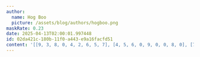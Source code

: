 ```yaml
---
author:
  name: Hog Boo
  picture: /assets/blog/authors/hogboo.png
maskRate: 0.23
date: 2025-04-13T02:00:01.997448
id: 02da421c-180b-11f0-a443-e9a16facfd51
content: '[[9, 3, 8, 0, 4, 2, 6, 5, 7], [4, 5, 6, 0, 9, 0, 0, 8, 0], [7, 1, 2, 5, 8, 0, 4, 0, 9], [3, 8, 5, 0, 1, 4, 7, 9, 6], [2, 9, 7, 6, 0, 5, 8, 1, 4], [6, 4, 0, 9, 0, 8, 3, 0, 5], [5, 0, 4, 0, 2, 3, 9, 6, 1], [1, 6, 0, 0, 5, 9, 0, 7, 8], [0, 2, 9, 7, 6, 1, 5, 4, 3]]'
---
```


